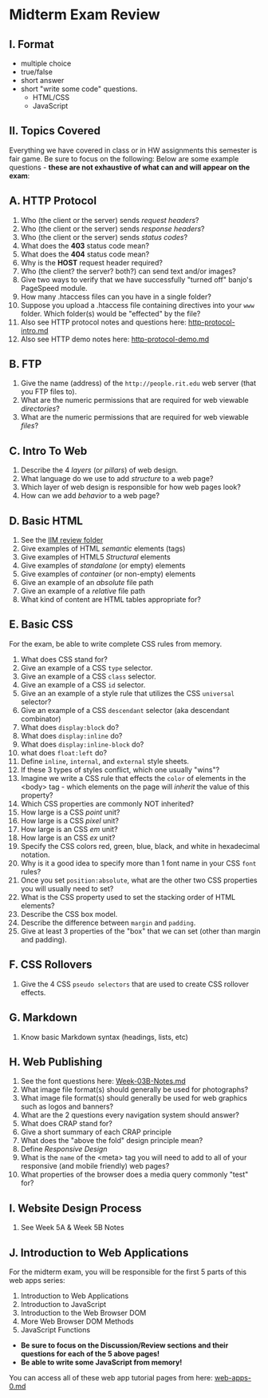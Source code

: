# Midterm Exam Review

## I. Format
- multiple choice
- true/false
- short answer
- short "write some code" questions.
    - HTML/CSS
    - JavaScript

## II. Topics Covered
Everything we have covered in class or in HW assignments this semester is fair game. Be sure to focus on the following:
Below are some example questions - **these are not exhaustive of what can and will appear on the exam**:

## A. HTTP Protocol
1. Who (the client or the server) sends *request headers*?
1. Who (the client or the server) sends *response headers*?
1. Who (the client or the server) sends *status codes*?
1. What does the **403** status code mean?
1. What does the **404** status code mean?
1. Why is the **HOST** request header required?
1. Who (the client? the server? both?) can send text and/or images?
1. Give two ways to verify that we have successfully "turned off" banjo's PageSpeed module.
1. How many .htaccess files can you have in a single folder?
1. Suppose you upload a .htaccess file containing directives into your `www` folder. Which folder(s) would be "effected" by the file?
1. Also see HTTP protocol notes and questions here: [http-protocol-intro.md](./http-protocol-intro.md)
1. Also see HTTP demo notes here: [http-protocol-demo.md](./http-protocol-demo.md)

## B. FTP
1. Give the name (address) of the `http://people.rit.edu` web server (that you FTP files to).
1. What are the numeric permissions that are required for web viewable *directories*?
1. What are the numeric permissions that are required for web viewable *files*?

## C. Intro To Web
1. Describe the 4 *layers* (or *pillars*) of web design.
1. What language do we use to add *structure* to a web page?
1. Which layer of web design is responsible for how web pages look?
1. How can we add *behavior* to a web page?


## D. Basic HTML
1. See the [IIM review folder](https://github.com/tonethar/IGME-230-GDD-2017-Fall/tree/master/IIM-Web-Review)
1. Give examples of HTML *semantic* elements (tags)
1. Give examples of HTML5 *Structural* elements
1. Give examples of *standalone* (or empty) elements
1. Give examples of *container* (or non-empty) elements
1. Give an example of an *absolute* file path
1. Give an example of a *relative* file path
1. What kind of content are HTML tables appropriate for?


## E. Basic CSS
For the exam, be able to write complete CSS rules from memory.

1. What does CSS stand for?
1. Give an example of a CSS `type` selector.
1. Give an example of a CSS `class` selector.
1. Give an example of a CSS `id` selector.
1. Give an an example of a style rule that utilizes the CSS `universal` selector?
1. Give an example of a CSS `descendant` selector (aka descendant combinator)
1. What does `display:block` do?
1. What does `display:inline` do?
1. What does `display:inline-block` do?
1. what does `float:left` do?
1. Define `inline`, `internal`, and `external` style sheets.
1. If these 3 types of styles conflict, which one usually "wins"?
1. Imagine we write a CSS rule that effects the `color` of elements in the &lt;body> tag - which elements on the page will *inherit* the value of this property? 
1. Which CSS properties are commonly NOT inherited?
1. How large is a CSS *point* unit?
1. How large is a CSS *pixel* unit?
1. How large is an CSS *em* unit?
1. How large is an CSS *ex* unit?
1. Specify the CSS colors red, green, blue, black, and white in hexadecimal notation.
1. Why is it a good idea to specify more than 1 font name in your CSS `font` rules?
1. Once you set `position:absolute`, what are the other two CSS properties you will usually need to set?
1. What is the CSS property used to set the stacking order of HTML elements?
1. Describe the CSS box model.
1. Describe the difference between `margin` and `padding`.
1. Give at least 3 properties of the "box" that we can set (other than margin and padding).


## F. CSS Rollovers
1. Give the 4 CSS `pseudo selectors` that are used to create CSS rollover effects.

## G. Markdown
1. Know basic Markdown syntax (headings, lists, etc)

## H. Web Publishing
1. See the font questions here: [Week-03B-Notes.md](../weekly/Week-03B-Notes.md)
1. What image file format(s) should generally be used for photographs?
1. What image file format(s) should generally be used for web graphics such as logos and banners?
1. What are the 2 questions every navigation system should answer?
1. What does CRAP stand for?
1. Give a short summary of each CRAP principle
1. What does the "above the fold" design principle mean?
1. Define *Responsive Design*
1. What is the `name` of the &lt;meta> tag you will need to add to all of your responsive (and mobile friendly) web pages?
1. What properties of the browser does a media query commonly "test" for?

## I. Website Design Process
1. See Week 5A & Week 5B Notes

## J. Introduction to Web Applications
For the midterm exam, you will be responsible for the first 5 parts of this web apps series:

1. Introduction to Web Applications
2. Introduction to JavaScript
3. Introduction to the Web Browser DOM
4. More Web Browser DOM Methods
5. JavaScript Functions


- **Be sure to focus on the Discussion/Review sections and their questions for each of the 5 above pages!**
- **Be able to write some JavaScript from memory!**

You can access all of these web app tutorial pages from here: 
[web-apps-0.md](./web-apps-0.md)

